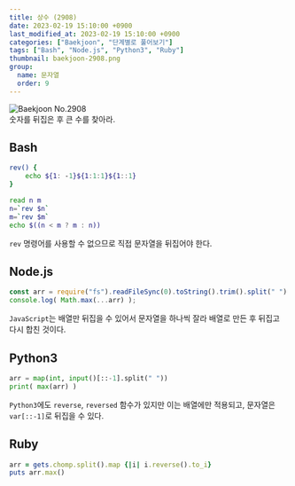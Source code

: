 ```yaml
---
title: 상수 (2908)
date: 2023-02-19 15:10:00 +0900
last_modified_at: 2023-02-19 15:10:00 +0900
categories: ["Baekjoon", "단계별로 풀어보기"]
tags: ["Bash", "Node.js", "Python3", "Ruby"]
thumbnail: baekjoon-2908.png
group:
  name: 문자열
  order: 9
---
```


![Baekjoon No.2908](baekjoon-2908.png)  
숫자를 뒤집은 후 큰 수를 찾아라.

## Bash
```bash
rev() {
	echo ${1: -1}${1:1:1}${1::1}
}

read n m
n=`rev $n`
m=`rev $m`
echo $((n < m ? m : n))
```
`rev` 명령어를 사용할 수 없으므로 직접 문자열을 뒤집어야 한다.

## Node.js
```javascript
const arr = require("fs").readFileSync(0).toString().trim().split(" ").map(x => x.split("").reverse().join("")*1);
console.log( Math.max(...arr) );
```
`JavaScript`는 배열만 뒤집을 수 있어서 문자열을 하나씩 잘라 배열로 만든 후 뒤집고 다시 합친 것이다.

## Python3
```python
arr = map(int, input()[::-1].split(" "))
print( max(arr) )
```
`Python3`에도 `reverse`, `reversed` 함수가 있지만 이는 배열에만 적용되고, 문자열은 `var[::-1]`로 뒤집을 수 있다.

## Ruby
```ruby
arr = gets.chomp.split().map {|i| i.reverse().to_i}
puts arr.max()
```
